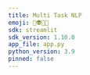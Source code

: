 ```yaml
---
title: Multi Task NLP
emoji: 🤖👽🔥💯
sdk: streamlit
sdk_version: 1.10.0
app_file: app.py
python_version: 3.9
pinned: false
---
```

